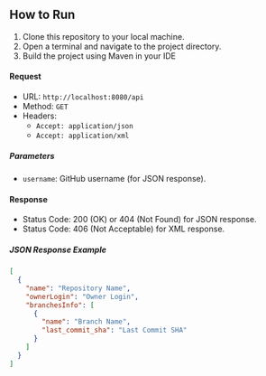 ## How to Run

1. Clone this repository to your local machine.
2. Open a terminal and navigate to the project directory.
3. Build the project using Maven in your IDE

#### Request

- URL: `http://localhost:8080/api`
- Method: `GET`
- Headers:
  - `Accept: application/json`
  - `Accept: application/xml`

##### Parameters

- `username`: GitHub username (for JSON response).

#### Response

- Status Code: 200 (OK) or 404 (Not Found) for JSON response.
- Status Code: 406 (Not Acceptable) for XML response.

##### JSON Response Example

```json
[
  {
    "name": "Repository Name",
    "ownerLogin": "Owner Login",
    "branchesInfo": [
      {
        "name": "Branch Name",
        "last_commit_sha": "Last Commit SHA"
      }
    ]
  }
]
```
